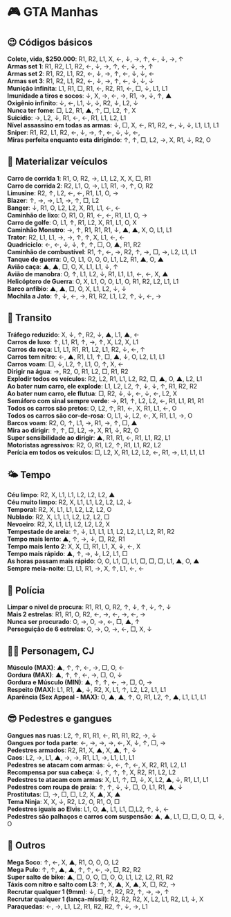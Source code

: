 # 🎮 GTA Manhas

## 😉 Códigos básicos

**Colete, vida, $250.000**: R1, R2, L1, X, ←, ↓, →, ↑, ←, ↓, →, ↑  
**Armas set 1**: R1, R2, L1, R2, ←, ↓, →, ↑, ←, ↓, →, ↑  
**Armas set 2**: R1, R2, L1, R2, ←, ↓, →, ↑, ←, ↓, ↓, ←  
**Armas set 3**: R1, R2, L1, R2, ←, ↓, →, ↑, ←, ↓, ↓, ↓  
**Munição infinita**: L1, R1, □, R1, ←, R2, R1, ←, □, ↓, L1, L1  
**Imunidade a tiros e socos**: ↓, X, →, ←, →, R1, →, ↓, ↑, ▲  
**Oxigênio infinito**: ↓, ←, L1, ↓, ↓, R2, ↓, L2, ↓  
**Nunca ter fome**: □, L2, R1, ▲, ↑, □, L2, ↑, X  
**Suicídio**: →, L2, ↓, R1, ←, ←, R1, L1, L2, L1  
**Nível assassino em todas as armas**: ↓, □, X, ←, R1, R2, ←, ↓, ↓, L1, L1, L1  
**Sniper**: R1, R2, L1, R2, ←, ↓, →, ↑, ←, ↓, ↓, ←,  
**Miras perfeita enquanto esta dirigindo**: ↑, ↑, □, L2, →, X, R1, ↓, R2, O  

## 🚗 Materializar veículos

**Carro de corrida 1**: R1, O, R2, →, L1, L2, X, X, □, R1  
**Carro de corrida 2**: R2, L1, O, →, L1, R1, →, ↑, O, R2  
**Limusine**: R2, ↑, L2, ←, ←, R1, L1, O, →  
**Blazer**: ↑, →, →, L1, →, ↑, □, L2  
**Banger**: ↓, R1, O, L2, L2, X, R1, L1, ←, ←  
**Caminhão de lixo**: O, R1, O, R1, ←, ←, R1, L1, O, →  
**Carro de golfe**: O, L1, ↑, R1, L2, X, R1, L1, O, X  
**Caminhão Monstro**: →, ↑, R1, R1, R1, ↓, ▲, ▲, X, O, L1, L1  
**Trator**: R2, L1, L1, →, →, ↑, ↑, X, L1, ←, ←  
**Quadriciclo**: ←, ←, ↓, ↓, ↑, ↑, □, O, ▲, R1, R2  
**Caminhão de combustível**: R1, ↑, ←, →, R2, ↑, →, □, →, L2, L1, L1  
**Tanque de guerra**: O, O, L1, O, O, O, L1, L2, R1, ▲, O, ▲  
**Avião caça**: ▲, ▲, □, O, X, L1, L1, ↓, ↑  
**Avião de manobra**: O, ↑, L1, L2, ↓, R1, L1, L1, ←, ←, X, ▲  
**Helicóptero de Guerra**: O, X, L1, O, O, L1, O, R1, R2, L2, L1, L1  
**Barco anfíbio**: ▲, ▲, □, O, X, L1, L2, ↓, ↓  
**Mochila a Jato**: ↑, ↓, ←, →, R1, R2, L1, L2, ↑, ↓, ←, →  

## 🚦 Transito

**Tráfego reduzido**: X, ↓, ↑, R2, ↓, ▲, L1, ▲, ←  
**Carros de luxo**: ↑, L1, R1, ↑, →, ↑, X, L2, X, L1  
**Carros da roça**: L1, L1, R1, R1, L2, L1, R2, ↓, ←, ↑  
**Carros tem nitro**: ←, ▲, R1, L1, ↑, □, ▲, ↓, O, L2, L1, L1  
**Carros voam**: □, ↓, L2, ↑, L1, O, ↑, X, ←  
**Dirigir na água**: →, R2, O, R1, L2, □, R1, R2  
**Explodir todos os veículos**: R2, L2, R1, L1, L2, R2, □, ▲, O, ▲, L2, L1  
**Ao bater num carro, ele explode**: L1, L2, L2, ↑, ↓, ↓, ↑, R1, R2, R2  
**Ao bater num carro, ele flutua**: □, R2, ↓, ↓, ←, ↓, ←, L2, X  
**Semáforo com sinal sempre verde**: →, R1, ↑, L2, L2, ←, R1, L1, R1, R1  
**Todos os carros são pretos**: O, L2, ↑, R1, ←, X, R1, L1, ←, O  
**Todos os carros são cor-de-rosa**: O, L1, ↓, L2, ←, X, R1, L1, →, O  
**Barcos voam**: R2, O, ↑, L1, →, R1, →, ↑, □, ▲  
**Mira ao dirigir**: ↑, ↑, □, L2, →, X, R1, ↓, R2, O  
**Super sensibilidade ao dirigir**: ▲, R1, R1, ←, R1, L1, R2, L1  
**Motoristas agressivos**: R2, O, R1, L2, ↑, R1, L1, R2, L2  
**Perícia em todos os veículos**: □, L2, X, R1, L2, L2, ←, R1, →, L1, L1, L1  

## 🌤️ Tempo

**Céu limpo**: R2, X, L1, L1, L2, L2, L2, ▲  
**Céu muito limpo**: R2, X, L1, L1, L2, L2, L2, ↓  
**Temporal**: R2, X, L1, L1, L2, L2, L2, O  
**Nublado**: R2, X, L1, L1, L2, L2, L2, □  
**Nevoeiro**: R2, X, L1, L1, L2, L2, L2, X  
**Tempestade de areia**: ↑, ↓, L1, L1, L1, L2, L2, L1, L2, R1, R2  
**Tempo mais lento**: ▲, ↑, →, ↓, □, R2, R1  
**Tempo mais lento 2**: X, X, □, R1, L1, X, ↓, ←, X  
**Tempo mais rápido**: ▲, ↑, →, ↓, L2, L1, □  
**As horas passam mais rápido**: O, O, L1, □, L1, □, □, □, L1, ▲, O, ▲  
**Sempre meia-noite**: □, L1, R1, →, X, ↑, L1, ←, ←  

## 🚓 Polícia

**Limpar o nivel de procura**: R1, R1, O, R2, ↑, ↓, ↑, ↓, ↑, ↓  
**Mais 2 estrelas**: R1, R1, O, R2, ←, →, ←, →, ←, →  
**Nunca ser procurado**: O, →, O, →, ←, □, ▲, ↑  
**Perseguição de 6 estrelas**: O, →, O, →, ←, □, X, ↓  

## 👨🏾 Personagem, CJ

**Músculo (MAX)**: ▲, ↑, ↑, ←, →, □, O, ←  
**Gordura (MAX)**: ▲, ↑, ↑, ←, →, □, O, ↓  
**Gordura e Músculo (MIN)**: ▲, ↑, ↑, ←, →, □, O, →  
**Respeito (MAX)**: L1, R1, ▲, ↓, R2, X, L1, ↑, L2, L2, L1, L1  
**Aparência (Sex Appeal - MAX)**: O, ▲, ▲, ↑, O, R1, L2, ↑, ▲, L1, L1, L1  

## 😎 Pedestres e gangues

**Gangues nas ruas**: L2, ↑, R1, R1, ←, R1, R1, R2, →, ↓  
**Gangues por toda parte**: ←, →, →, →, ←, X, ↓, ↑, □, →  
**Pedestres armados**: R2, R1, X, ▲, X, ▲, ↑, ↓  
**Caos**: L2, →, L1, ▲, →, →, R1, L1, →, L1, L1, L1  
**Pedestres se atacam com armas**: ↓, ←, ↑, ←, X, R2, R1, L2, L1  
**Recompensa por sua cabeça**: ↓, ↑, ↑, ↑, X, R2, R1, L2, L2  
**Pedestres te atacam com armas**: X, L1, ↑, □, ↓, X, L2, ▲, ↓, R1, L1, L1  
**Pedestres com roupa de praia**: ↑, ↑, ↓, ↓, □, O, L1, R1, ▲, ↓  
**Prostitutas**: □, →, □, □, L2, X, ▲, X, ▲  
**Tema Ninja**: X, X, ↓, R2, L2, O, R1, O, □  
**Pedestres iguais ao Elvis**: L1, O, ▲, L1, L1, □,L2, ↑, ↓, ←  
**Pedestres são palhaços e carros com suspensão**: ▲, ▲, L1, □, □, O, □, ↓, O  

## 🤠 Outros

**Mega Soco**: ↑, ←, X, ▲, R1, O, O, O, L2  
**Mega Pulo**: ↑, ↑, ▲, ▲, ↑, ↑, ←, →, □, R2, R2  
**Super salto de bike**: ▲, □, O, O, □, O, O, L1, L2, L2, R1, R2  
**Táxis com nitro e salto com L3**: ↑, X, ▲, X, ▲, X, □, R2, →  
**Recrutar qualquer 1 (9mm)**: ↓, □, ↑, R2, R2, ↑, →, →, ↑  
**Recrutar qualquer 1 (lança-míssil)**: R2, R2, R2, X, L2, L1, R2, L1, ↓, X  
**Paraquedas**: ←, →, L1, L2, R1, R2, R2, ↑, ↓, →, L1  
